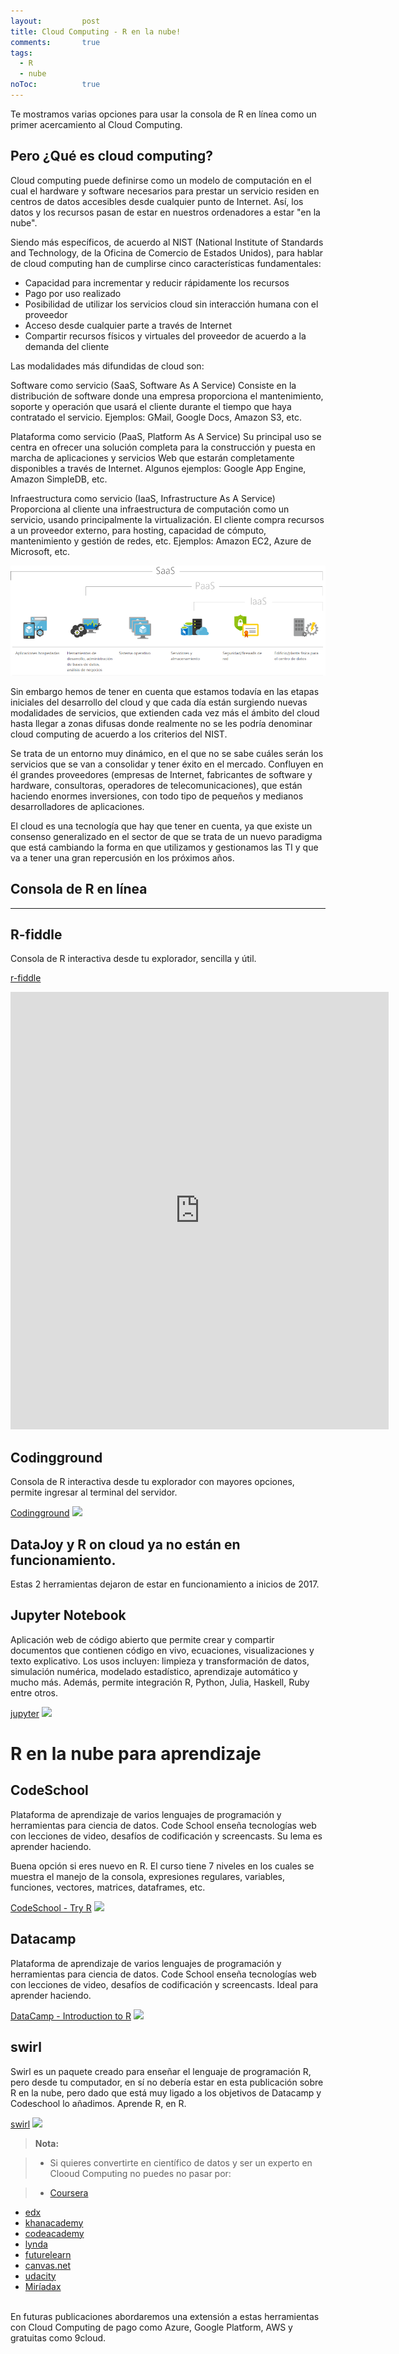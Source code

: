 ```yaml
---
layout: 		post
title: Cloud Computing - R en la nube!
comments:		true
tags: 
  - R
  - nube
noToc:			true
---
```

Te mostramos varias opciones para usar la consola de R en línea como un primer acercamiento al Cloud Computing.

Pero ¿Qué es cloud computing?
-------------
Cloud computing puede definirse como un modelo de computación en el cual el hardware y software necesarios para prestar un servicio residen en centros de datos accesibles desde cualquier punto de Internet. Así, los datos y los recursos pasan de estar en nuestros ordenadores a estar "en la nube". 

Siendo más específicos, de acuerdo al NIST (National Institute of Standards and Technology, de la Oficina de Comercio de Estados Unidos), para hablar de cloud computing han de cumplirse cinco características fundamentales:

- Capacidad para incrementar y reducir rápidamente los recursos
- Pago por uso realizado
- Posibilidad de utilizar los servicios cloud sin interacción humana con el proveedor
- Acceso desde cualquier parte a través de Internet
- Compartir recursos físicos y virtuales del proveedor de acuerdo a la demanda del cliente

Las modalidades más difundidas de cloud son:

Software como servicio (SaaS, Software As A Service)
Consiste en la distribución de software donde una empresa proporciona el mantenimiento, soporte y operación que usará el cliente durante el tiempo que haya contratado el servicio. Ejemplos: GMail, Google Docs, Amazon S3, etc.

Plataforma como servicio (PaaS, Platform As A Service)
Su principal uso se centra en ofrecer una solución completa para la construcción y puesta en marcha de aplicaciones y servicios Web que estarán completamente disponibles a través de Internet. Algunos ejemplos: Google App Engine, Amazon SimpleDB, etc.

Infraestructura como servicio (IaaS, Infrastructure As A Service)
Proporciona al cliente una infraestructura de computación como un servicio, usando principalmente la virtualización. El cliente compra recursos a un proveedor externo, para hosting, capacidad de cómputo, mantenimiento y gestión de redes, etc. Ejemplos: Amazon EC2, Azure de Microsoft, etc.

![](/img/publicaciones/2017-07-15-sass.png)

Sin embargo hemos de tener en cuenta que estamos todavía en las etapas iniciales del desarrollo del cloud y que cada día están surgiendo nuevas modalidades de servicios, que extienden cada vez más el ámbito del cloud hasta llegar a zonas difusas donde realmente no se les podría denominar cloud computing de acuerdo a los criterios del NIST.

Se trata de un entorno muy dinámico, en el que no se sabe cuáles serán los servicios que se van a consolidar y tener éxito en el mercado. Confluyen en él grandes proveedores (empresas de Internet, fabricantes de software y hardware, consultoras, operadores de telecomunicaciones), que están haciendo enormes inversiones, con todo tipo de pequeños y medianos desarrolladores de aplicaciones.

El cloud es una tecnología que hay que tener en cuenta, ya que existe un consenso generalizado en el sector de que se trata de un nuevo paradigma que está cambiando la forma en que utilizamos y gestionamos las TI y que va a tener una gran repercusión en los próximos años. 
 
Consola de R en línea
-------------
-------------

R-fiddle
-------------
Consola de R interactiva desde tu explorador, sencilla y útil.

[r-fiddle](http://www.r-fiddle.org/)
<iframe width='120%' height='700' src='http://r-fiddle.org/#/embed/eYsWfghB/1' allowfullscreen='allowfullscreen' frameborder='0'></iframe>

Codingground
-------------
Consola de R interactiva desde tu explorador con mayores opciones, permite ingresar al terminal del servidor.

[Codingground](https://www.tutorialspoint.com//execute_r_online.php)
![](https://raw.githubusercontent.com/Rgrupoec/Rgrupoec.github.io/master/img/publicaciones/2017-07-15-codinggroup.gif)

DataJoy y R on cloud ya no están en funcionamiento.
-------------
Estas 2 herramientas dejaron de estar en funcionamiento a inicios de 2017.

Jupyter Notebook
-------------
Aplicación web de código abierto que permite crear y compartir documentos que contienen código en vivo, ecuaciones, visualizaciones y texto explicativo. Los usos incluyen: limpieza y transformación de datos, simulación numérica, modelado estadístico, aprendizaje automático y mucho más.
Además, permite integración R, Python, Julia, Haskell, Ruby entre otros.

[jupyter](https://try.jupyter.org/)
![](https://raw.githubusercontent.com/Rgrupoec/Rgrupoec.github.io/master/img/publicaciones/2017-07-15-jupyter.gif)

R en la nube para aprendizaje
===================

CodeSchool
-------------
Plataforma de aprendizaje de varios lenguajes de programación y herramientas para ciencia de datos.
Code School enseña tecnologías web con lecciones de video, desafíos de codificación y screencasts. 
Su lema es aprender haciendo.

Buena opción si eres nuevo en R.
El curso tiene 7 niveles en los cuales se muestra el manejo de la consola, expresiones regulares, variables, funciones, vectores, matrices, dataframes, etc.

[CodeSchool - Try R](https://www.codeschool.com/courses/try-r)
![](https://raw.githubusercontent.com/Rgrupoec/Rgrupoec.github.io/master/img/publicaciones/2017-07-15-codeschool.gif)

Datacamp
-------------
Plataforma de aprendizaje de varios lenguajes de programación y herramientas para ciencia de datos.
Code School enseña tecnologías web con lecciones de video, desafíos de codificación y screencasts. 
Ideal para aprender haciendo.

[DataCamp - Introduction to R](https://campus.datacamp.com/courses/free-introduction-to-r/)
![](https://raw.githubusercontent.com/Rgrupoec/Rgrupoec.github.io/master/img/publicaciones/2017-07-15-datacamp.gif)

swirl
-------------
Swirl es un paquete creado para enseñar el lenguaje de programación R, pero desde tu computador, en sí no debería estar en esta publicación sobre R en la nube, pero dado que está muy ligado a los objetivos de Datacamp y Codeschool lo añadimos.
Aprende R, en R.

[swirl](http://swirlstats.com/)
![](https://raw.githubusercontent.com/Rgrupoec/Rgrupoec.github.io/master/img/publicaciones/2017-07-15-swirl.gif)

> **Nota:**

> - Si quieres convertirte en científico de datos y ser un experto en Clooud Computing no puedes no pasar por: 

>  - [Coursera](https://www.coursera.org/)
 - [edx](https://www.edx.org/)
 - [khanacademy](https://www.khanacademy.org/)
 - [codeacademy](https://www.codecademy.com)
 - [lynda](https://www.lynda.com)
 - [futurelearn](https://www.futurelearn.com)
 - [canvas.net](https://www.canvas.net)
 - [udacity](https://www.udacity.com/)
 - [Miríadax](https://miriadax.net)

<br>
En futuras publicaciones abordaremos una extensión a estas herramientas con Cloud Computing de pago como Azure, Google Platform, AWS y gratuitas como 9cloud.
